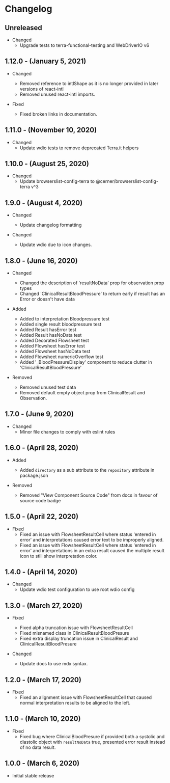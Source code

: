 # Changelog

## Unreleased

* Changed
  * Upgrade tests to terra-functional-testing and WebDriverIO v6

## 1.12.0 - (January 5, 2021)

* Changed
  * Removed reference to intlShape as it is no longer provided in later versions of react-intl
  * Removed unused react-intl imports.

* Fixed
  * Fixed broken links in documentation.

## 1.11.0 - (November 10, 2020)

* Changed
  * Update wdio tests to remove deprecated Terra.it helpers

## 1.10.0 - (August 25, 2020)

* Changed
  * Update browserslist-config-terra to @cerner/browserslist-config-terra v^3

## 1.9.0 - (August 4, 2020)

* Changed
  * Update changelog formatting

* Changed
  * Update wdio due to icon changes.

## 1.8.0 - (June 16, 2020)

* Changed
  * Changed the description of 'resultNoData' prop for observation prop types
  * Changed 'ClinicalResultBloodPressure' to return early if result has an Error or doesn't have data

* Added
  * Added to interpretation Bloodpressure test
  * Added single result bloodpressure test
  * Added Result hasError test
  * Added Result hasNoData test
  * Added Decorated Flowsheet test
  * Added Flowsheet hasError test
  * Added Flowsheet hasNoData test
  * Added Flowsheet numericOverflow test
  * Added '\_BloodPressureDisplay' component to reduce clutter in 'ClinicalResultBloodPressure'

* Removed
  * Removed unused test data
  * Removed default empty object prop from ClinicalResult and Observation.

## 1.7.0 - (June 9, 2020)

* Changed
  * Minor file changes to comply with eslint rules

## 1.6.0 - (April 28, 2020)

* Added
  * Added `directory` as a sub attribute to the `repository` attribute in package.json

* Removed
  * Removed "View Component Source Code" from docs in favour of source code badge

## 1.5.0 - (April 22, 2020)

* Fixed
  * Fixed an issue with FlowsheetResultCell where status 'entered in error' and interpretations caused error text to be improperly aligned.
  * Fixed an issue with FlowsheetResultCell where status 'entered in error' and interpretations in an extra result caused the multiple result icon to still show interpretation color.

## 1.4.0 - (April 14, 2020)

* Changed
  * Update wdio test configuration to use root wdio config

## 1.3.0 - (March 27, 2020)

* Fixed
  * Fixed alpha truncation issue with FlowsheetResultCell
  * Fixed misnamed class in ClinicalResultBloodPresure
  * Fixed extra display truncation issue in ClinicalResult and ClinicalResultBloodPresure

* Changed
  * Update docs to use mdx syntax.

## 1.2.0 - (March 17, 2020)

* Fixed
  * Fixed an alignment issue with FlowsheetResultCell that caused normal interpretation results to be aligned to the left.

## 1.1.0 - (March 10, 2020)

* Fixed
  * Fixed bug where ClinicalBloodPresure if provided both a systolic and diastolic object with `resultNoData` true, presented error result instead of no data result.

## 1.0.0 - (March 6, 2020)

* Initial stable release

